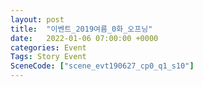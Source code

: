 ```yaml
---
layout: post
title:  "이벤트_2019여름_0화_오프닝"
date:   2022-01-06 07:00:00 +0000
categories: Event
Tags: Story Event
SceneCode: ["scene_evt190627_cp0_q1_s10"]
---
```

